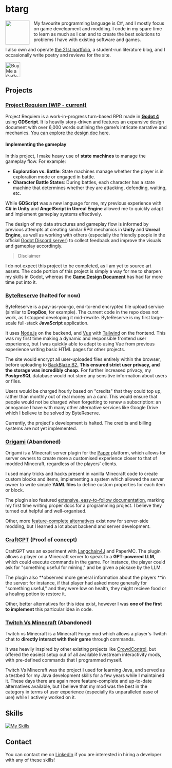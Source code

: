 # btarg
<img align='left' height='75' src='https://github.com/btarg/Origami/blob/master/crane.png?raw=true' style='padding-right: 10px;' />

My favourite programming language is C#, and I mostly focus on game development and modding. I code in my spare time to learn as much as I can and to create the best solutions to problems I have with existing software and games.

I also own and operate [the 21st portfolio](https://21stportfolio.com), a student-run literature blog, and I occasionally write poetry and reviews for the site.

<a href='https://ko-fi.com/btarg' target='_blank'><img height='35' style='border:0px;height:46px;' src='https://az743702.vo.msecnd.net/cdn/kofi3.png?v=0' border='0' alt='Buy Me a Coffee at ko-fi.com' /></a>

## Projects

### [Project Requiem (WIP - current)](https://github.com/btarg/third-person-controller)
Project Requiem is a work-in-progress turn-based RPG made in [**Godot 4**](https://godotengine.org) using **GDScript**. It is heavily story-driven and features an expansive design document with over 6,000 words outlining the game’s intricate narrative and mechanics. [You can explore the design doc here](https://docs.google.com/document/d/1ciNLXNb76iGfoPWgEIhHHFKyTaYyUXYv_RmkQ1yvwhU/edit?usp=sharing).
#### Implementing the gameplay
In this project, I make heavy use of **state machines** to manage the gameplay flow. For example:

- **Exploration vs. Battle**: State machines manage whether the player is in exploration mode or engaged in battle.
- **Character Battle States**: During battles, each character has a state machine that determines whether they are attacking, defending, waiting, etc.

While **GDScript** was a new language for me, my previous experience with **C# in Unity** and **AngelScript in Unreal Engine** allowed me to quickly adapt and implement gameplay systems effectively.

The design of my data structures and gameplay flow is informed by previous attempts at creating similar RPG mechanics in **Unity** and **Unreal Engine**, as well as working with others (especially the friendly people in the official [Godot Discord server](https://discord.gg/bdcfAYM4W9)) to collect feedback and improve the visuals and gameplay accordingly.

> Disclaimer

I do not expect this project to be completed, as I am yet to source art assets. The code portion of this project is simply a way for me to sharpen my skills in Godot, whereas the [**Game Design Document**](https://docs.google.com/document/d/1ciNLXNb76iGfoPWgEIhHHFKyTaYyUXYv_RmkQ1yvwhU/edit?usp=sharing) has had far more time put into it. 

### [ByteReserve](https://github.com/btarg/AWS-Upload) (halted for now)
ByteReserve is a pay-as-you-go, end-to-end encrypted file upload service (similar to **DropBox**, for example). The current code in the repo does not work, as I stopped developing it mid-rewrite.
ByteReserve is my first large-scale full-stack **JavaScript** application.

It uses [Node.js](https://nodejs.org/) on the backend, and [Vue](https://vuejs.org/) with [Tailwind](https://tailwindcss.com/) on the frontend. This was my first time making a dynamic and responsible frontend user experience, but I was quickly able to adapt to using Vue from previous experience writing basic HTML pages for other projects.

The site would encrypt all user-uploaded files entirely within the browser, before uploading to [BackBlaze B2.](https://backblaze.com) **This ensured strict user privacy, and the storage was incredibly cheap.** For further increased privacy, my **PostgreSQL** database would not store any sensitive information about users or files.

Users would be charged hourly based on "credits" that they could top up, rather than monthly out of real money on a card. This would ensure that people would not be charged when forgetting to renew a subscription: an annoyance I have with many other alternative services like Google Drive which I believe to be solved by ByteReserve.

Currently, the project's development is halted. The credits and billing systems are not yet implemented.

### [Origami](https://github.com/btarg/origami) (Abandoned)
Origami is a Minecraft server plugin for the [Paper](https://papermc.org/) platform, which allows for server owners to create more a customised experience closer to that of modded Minecraft, regardless of the players' clients.

I used many tricks and hacks present in vanilla Minecraft code to create custom blocks and items, implementing a system which allowed the server owner to write simple **YAML files** to define custom properties for each item or block.

The plugin also featured [extensive, easy-to-follow documentation](https://btarg.gitbook.io/origami-docs), marking my first time writing proper docs for a programming project. I believe they turned out helpful and well-organised.

Other, more [feature-complete alternatives](https://modrinth.com/mod/polymer) exist now for server-side modding, but I learned a lot about backend and server development.


### [CraftGPT](https://github.com/btarg/CraftGPT) (Proof of concept)
CraftGPT was an experiment with [Langchain4J](https://github.com/langchain4j/langchain4j) and PaperMC. The plugin allows a player on a Minecraft server to speak to a **GPT-powered LLM**, which could execute commands in the game. For instance, the player could ask for "something useful for mining," and be given a pickaxe by the LLM.

The plugin also **observed more general information about the players **in the server: for instance, if that player had asked more generally for "something useful," and they were low on health, they might recieve food or a healing potion to restore it.

Other, better alternatives for this idea exist, however I was **one of the first to implement** this particular idea in code.


### [Twitch Vs Minecraft](https://github.com/btarg/TwitchVsMinecraft2) (Abandoned)
Twitch vs Minecraft is a Minecraft Forge mod which allows a player's Twitch chat to **directly interact with their game** through commands.

It was heavily inspired by other existing projects like [CrowdControl](https://crowdcontrol.live/), but offered the easiest setup out of all available livestream interactivity mods, with pre-defined commands that I programmed myself.

Twitch Vs Minecraft was the project I used for learning Java, and served as a testbed for my Java development skills for a few years while I maintained it. These days there are again more feature-complete and up-to-date alternatives available, but I believe that my mod was the best in the category in terms of user experience (especially its unparalleled ease of use) while I actively worked on it.

## Skills
[![My Skills](https://skillicons.dev/icons?i=github,java,cs,unity,godot,unreal,python,idea,discord,bots,linux,nginx,gcp,ps,md,netlify,powershell)](https://skillicons.dev)

## Contact
You can contact me on [LinkedIn](https://www.linkedin.com/in/benjamin-targett-1298ab29a/) if you are interested in hiring a developer with any of these skills!
